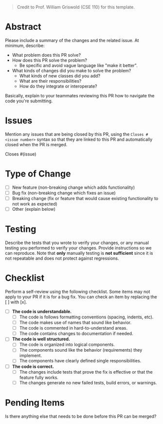 > Credit to Prof. William Griswold (CSE 110) for this template.

# Abstract

Please include a summary of the changes and the related issue. At minimum, describe:

- What problem does this PR solve?
- How does this PR solve the problem?
  - Be specific and avoid vague language like "make it better".
- What kinds of changes did you make to solve the problem?
  - What kinds of new classes did you add?
  - What are their responsibilities?
  - How do they integrate or interoperate?

Basically, explain to your teammates reviewing this PR how to navigate the code you're submitting. 

# Issues

Mention any issues that are being closed by this PR, using the `Closes #<issue number>` syntax so
that they are linked to this PR and automatically closed when the PR is merged.

Closes #(issue)

# Type of Change

- [ ] New feature (non-breaking change which adds functionality)
- [ ] Bug fix (non-breaking change which fixes an issue)
- [ ] Breaking change (fix or feature that would cause existing functionality to not work as expected)
- [ ] Other (explain below)

# Testing

Describe the tests that you wrote to verify your changes, or any manual testing you performed to
verify your changes. Provide instructions so we can reproduce. Note that **only** manually testing
is **not sufficient** since it is not repeatable and does not protect against regressions.

# Checklist

Perform a self-review using the following checklist. Some items may not apply to your PR if it 
is for a bug fix. You can check an item by replacing the [ ] with [x].

- [ ] **The code is understandable.**
  - [ ] The code is follows formatting conventions (spacing, indents, etc).
  - [ ] The code makes use of names that sound like behavior.
  - [ ] The code is commented in hard-to-understand areas.
  - [ ] The code contains changes to documentation if needed.

- [ ] **The code is well structured.**
  - [ ] The code is organized into logical components.
  - [ ] The components sound like the behavior (requirements) they implement.
  - [ ] The components have clearly defined single responsibilities.

- [ ] **The code is correct.**
  - [ ] The changes include tests that prove the fix is effective or that the feature fully works.
  - [ ] The changes generate no new failed tests, build errors, or warnings.

# Pending Items

Is there anything else that needs to be done before this PR can be merged? 